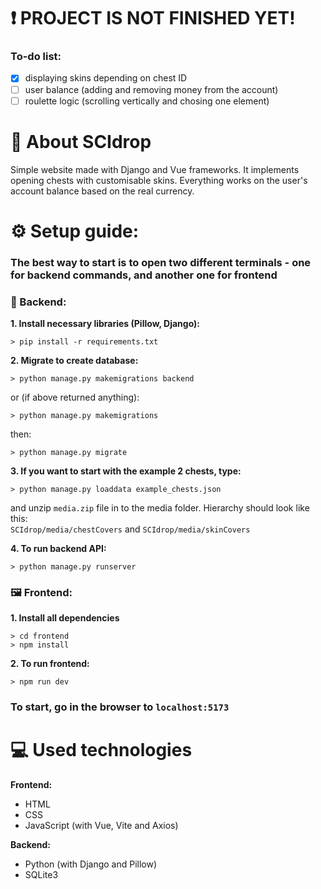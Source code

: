 # ❗ PROJECT IS NOT FINISHED YET!
### To-do list:
- [x] displaying skins depending on chest ID
- [ ] user balance (adding and removing money from the account)
- [ ] roulette logic (scrolling vertically and chosing one element)

# 🎁 About SCIdrop
Simple website made with Django and Vue frameworks. It implements opening chests with customisable skins. Everything works on the user's account balance based on the real currency.

# ⚙️ Setup guide:
### The best way to start is to open two different terminals - one for backend commands, and another one for frontend

### 🔧 Backend:
<b>1. Install necessary libraries (Pillow, Django):</b>
```
> pip install -r requirements.txt
```

<b>2. Migrate to create database:</b>
```
> python manage.py makemigrations backend
```
or (if above returned anything):
```
> python manage.py makemigrations
```
then:
```
> python manage.py migrate
```

<b>3. If you want to start with the example 2 chests, type:</b>
```
> python manage.py loaddata example_chests.json
```
and unzip ```media.zip``` file in to the media folder. Hierarchy should look like this:
<br>
```SCIdrop/media/chestCovers``` and ```SCIdrop/media/skinCovers```

<b> 4. To run backend API:</b>
```
> python manage.py runserver
```

### 🖼️ Frontend:
<b>1. Install all dependencies</b>
```
> cd frontend
> npm install
```
<b>2. To run frontend:</b>
```
> npm run dev
```

### To start, go in the browser to <b>```localhost:5173```</b>


# 💻 Used technologies
<b>Frontend:</b>
- HTML
- CSS
- JavaScript (with Vue, Vite and Axios)

<b>Backend:</b>
- Python (with Django  and Pillow)
- SQLite3